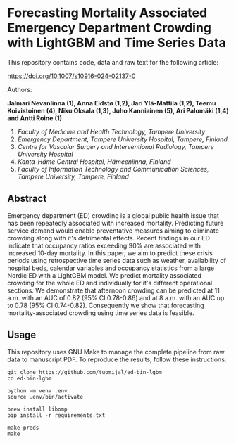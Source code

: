 # Forecasting Mortality Associated Emergency Department Crowding with LightGBM and Time Series Data

This repository contains code, data and raw text for the following article:

https://doi.org/10.1007/s10916-024-02137-0

Authors:

**Jalmari Nevanlinna (1), Anna Eidstø (1,2), Jari Ylä-Mattila (1,2), Teemu Koivistoinen (4), Niku Oksala (1,3), Juho Kanniainen (5), Ari Palomäki (1,4) and Antti Roine (1)**

1) *Faculty of Medicine and Health Technology, Tampere University*
2) *Emergency Department, Tampere University Hospital, Tampere, Finland*
3) *Centre for Vascular Surgery and Interventional Radiology, Tampere University Hospital*
4) *Kanta-Häme Central Hospital, Hämeenlinna, Finland*
5) *Faculty of Information Technology and Communication Sciences, Tampere University, Tampere, Finland*


## Abstract 
Emergency department (ED) crowding is a global public health issue that has been repeatedly associated with increased mortality. Predicting future service demand would enable preventative measures aiming to eliminate crowding along with it's detrimental effects. Recent findings in our ED indicate that occupancy ratios exceeding 90\% are associated with increased 10-day mortality. In this paper, we aim to predict these crisis periods using retrospective time series data such as weather, availability of hospital beds, calendar variables and occupancy statistics from a large Nordic ED with a LightGBM model. We predict mortality associated crowding for the whole ED and individually for it's different operational sections. We demonstrate that afternoon crowding can be predicted at 11 a.m. with an AUC of 0.82 (95% CI 0.78-0.86) and at 8 a.m. with an AUC up to 0.78 (95% CI 0.74-0.82). Consequently we show that forecasting mortality-associated crowding using time series data is feasible.


## Usage

This repository uses GNU Make to manage the complete pipeline from raw data to manuscript PDF. To reproduce the results, follow these instructions:

```
git clone https://github.com/tuomijal/ed-bin-lgbm
cd ed-bin-lgbm

python -m venv .env
source .env/bin/activate

brew install libomp
pip install -r requirements.txt

make preds
make
```